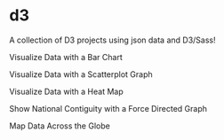 # d3
A collection of D3 projects using json data and D3/Sass!


Visualize Data with a Bar Chart

Visualize Data with a Scatterplot Graph

Visualize Data with a Heat Map

Show National Contiguity with a Force Directed Graph

Map Data Across the Globe
